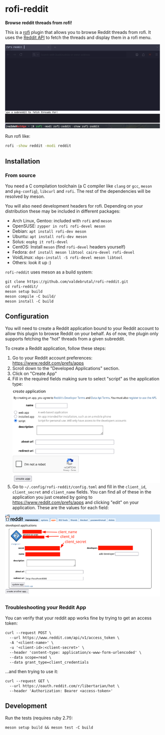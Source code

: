 # rofi-reddit 

**Browse reddit threads from rofi!**

This is a [rofi](github.com/DaveDavenport/rofi) plugin that allows you to browse Reddit threads from rofi. It uses the [Reddit API](https://www.reddit.com/dev/api/) to fetch the threads and display them in a rofi menu.

![demo](./docs/demo.gif)

Run rofi like:

```bash
rofi -show reddit -modi reddit
```

## Installation 

### From source

You need a C compilation toolchain (a C compiler like `clang` or `gcc`, `meson` and `pkg-config`), `libcurl` and `rofi`. The rest of the dependencies will be resolved by meson.

You will also need development headers for rofi. Depending on your distribution these may be included in different packages:

- Arch Linux, Gentoo: included with `rofi` and `meson`
- OpenSUSE: `zypper in rofi rofi-devel meson`
- Debian: `apt install rofi-dev meson`
- Ubuntu: `apt install rofi-dev meson`
- Solus: `eopkg it rofi-devel`
- CentOS: Install `meson` (find `rofi-devel` headers yourself)
- Fedora: `dnf install meson libtool cairo-devel rofi-devel`
- VoidLinux: `xbps-install -S rofi-devel meson libtool`
- Others: look it up :)


`rofi-reddit` uses meson as a build system:

```shell
git clone https://github.com/valdebrutal/rofi-reddit.git
cd rofi-reddit/
meson setup build
meson compile -C build/
meson install -C build
```

## Configuration

You will need to create a Reddit application bound to your Reddit account to allow this plugin to browse Reddit on your behalf. As of now, the plugin only supports fetching the "hot" threads from a given subreddit.

To create a Reddit application, follow these steps:
1. Go to your Reddit account preferences: https://www.reddit.com/prefs/apps
2. Scroll down to the "Developed Applications" section.
3. Click on "Create App"
4. Fill in the required fields making sure to select "script" as the application type:
![reddit app creation page](./docs/create-reddit-app.png)
5. Go to `~/.config/rofi-reddit/config.toml` and fill in the `client_id`, `client_secret` and `client_name` fields. You can find all of these in the application you just created by going to https://www.reddit.com/prefs/apps and clicking "edit" on your application. These are the values for each field:

![reddit app details page](./docs/reddit-app-details.png)


### Troubleshooting your Reddit App

You can verify that your reddit app works fine by trying to get an access token:
```shell
curl --request POST \
  --url https://www.reddit.com/api/v1/access_token \
  -A '<client-name>' \
  -u '<client-id>:<client-secret>' \
  --header 'content-type: application/x-www-form-urlencoded' \
  --data scope=read \
  --data grant_type=client_credentials
```

...and then trying to use it:
```shell
curl --request GET \
  --url https://oauth.reddit.com/r/libertarian/hot \
  --header 'Authorization: Bearer <access-token>'
```

## Development

Run the tests (requires ruby 2.7!):
```shell
meson setup build && meson test -C build
```



